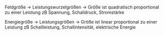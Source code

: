 Feldgröße -> Leistungswurzelgrößen -> Größe ist quadratisch proportional zu einer Leistung
zB Spannung, Schalldruck, Stromstärke

Energiegröße -> Leistungsgrößen -> Größe ist linear proportional zu einer Leistung
zB Schallleistung, Schallintensität, elektrische Energie